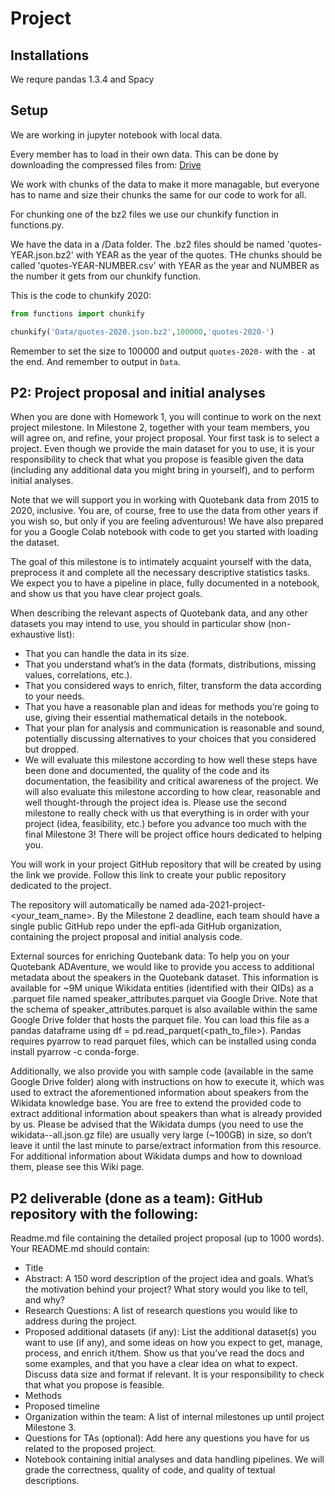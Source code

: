 # Project

## Installations

We requre pandas 1.3.4 and Spacy

## Setup

We are working in jupyter notebook with local data.

Every member has to load in their own data. This can be done by downloading the compressed files from: [Drive](https://drive.google.com/drive/folders/1R-GVIdxU3jkQb5zU0uG9044Vynh9nYR1)

We work with chunks of the data to make it more managable, but everyone has to name and size their chunks the same for our code to work for all.

For chunking one of the bz2 files we use our chunkify function in functions.py.

We have the data in a /Data folder.
The .bz2 files should be named 'quotes-YEAR.json.bz2' with YEAR as the year of the quotes.
THe chunks should be called 'quotes-YEAR-NUMBER.csv' with YEAR as the year and NUMBER as the number it gets from our chunkify function.

This is the code to chunkify 2020:

```py
from functions import chunkify

chunkify('Data/quotes-2020.json.bz2',100000,'quotes-2020-')
```

Remember to set the size to 100000 and output `quotes-2020-` with the `-` at the end. And remember to output in `Data`.

## P2: Project proposal and initial analyses

When you are done with Homework 1, you will continue to work on the next project milestone. In Milestone 2, together with your team members, you will agree on, and refine, your project proposal. Your first task is to select a project. Even though we provide the main dataset for you to use, it is your responsibility to check that what you propose is feasible given the data (including any additional data you might bring in yourself), and to perform initial analyses.

Note that we will support you in working with Quotebank data from 2015 to 2020, inclusive. You are, of course, free to use the data from other years if you wish so, but only if you are feeling adventurous! We have also prepared for you a Google Colab notebook with code to get you started with loading the dataset.

The goal of this milestone is to intimately acquaint yourself with the data, preprocess it and complete all the necessary descriptive statistics tasks. We expect you to have a pipeline in place, fully documented in a notebook, and show us that you have clear project goals.

When describing the relevant aspects of Quotebank data, and any other datasets you may intend to use, you should in particular show (non-exhaustive list):

-   That you can handle the data in its size.
-   That you understand what’s in the data (formats, distributions, missing values, correlations, etc.).
-   That you considered ways to enrich, filter, transform the data according to your needs.
-   That you have a reasonable plan and ideas for methods you’re going to use, giving their essential mathematical details in the notebook.
-   That your plan for analysis and communication is reasonable and sound, potentially discussing alternatives to your choices that you considered but dropped.
-   We will evaluate this milestone according to how well these steps have been done and documented, the quality of the code and its documentation, the feasibility and critical awareness of the project. We will also evaluate this milestone according to how clear, reasonable and well thought-through the project idea is. Please use the second milestone to really check with us that everything is in order with your project (idea, feasibility, etc.) before you advance too much with the final Milestone 3! There will be project office hours dedicated to helping you.

You will work in your project GitHub repository that will be created by using the link we provide. Follow this link to create your public repository dedicated to the project.

The repository will automatically be named ada-2021-project-<your_team_name>. By the Milestone 2 deadline, each team should have a single public GitHub repo under the epfl-ada GitHub organization, containing the project proposal and initial analysis code.

External sources for enriching Quotebank data: To help you on your Quotebank ADAventure, we would like to provide you access to additional metadata about the speakers in the Quotebank dataset. This information is available for ~9M unique Wikidata entities (identified with their QIDs) as a .parquet file named speaker_attributes.parquet via Google Drive. Note that the schema of speaker_attributes.parquet is also available within the same Google Drive folder that hosts the parquet file. You can load this file as a pandas dataframe using df = pd.read_parquet(<path_to_file>). Pandas requires pyarrow to read parquet files, which can be installed using conda install pyarrow -c conda-forge.

Additionally, we also provide you with sample code (available in the same Google Drive folder) along with instructions on how to execute it, which was used to extract the aforementioned information about speakers from the Wikidata knowledge base. You are free to extend the provided code to extract additional information about speakers than what is already provided by us. Please be advised that the Wikidata dumps (you need to use the wikidata-<timestamp>-all.json.gz file) are usually very large (~100GB) in size, so don’t leave it until the last minute to parse/extract information from this resource. For additional information about Wikidata dumps and how to download them, please see this Wiki page.

## P2 deliverable (done as a team): GitHub repository with the following:

Readme.md file containing the detailed project proposal (up to 1000 words). Your README.md should contain:

-   Title
-   Abstract: A 150 word description of the project idea and goals. What’s the motivation behind your project? What story would you like to tell, and why?
-   Research Questions: A list of research questions you would like to address during the project.
-   Proposed additional datasets (if any): List the additional dataset(s) you want to use (if any), and some ideas on how you expect to get, manage, process, and enrich it/them. Show us that you’ve read the docs and some examples, and that you have a clear idea on what to expect. Discuss data size and format if relevant. It is your responsibility to check that what you propose is feasible.
-   Methods
-   Proposed timeline
-   Organization within the team: A list of internal milestones up until project Milestone 3.
-   Questions for TAs (optional): Add here any questions you have for us related to the proposed project.
-   Notebook containing initial analyses and data handling pipelines. We will grade the correctness, quality of code, and quality of textual descriptions.

